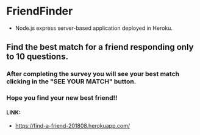 # FriendFinder

* Node.js express server-based application deployed in Heroku.

## Find the best match for a friend responding only to 10 questions. 

### After completing the survey you will see your best match clicking in the "SEE YOUR MATCH" button.

### Hope you find your new best friend!!


#### LINK: 

* https://find-a-friend-201808.herokuapp.com/



